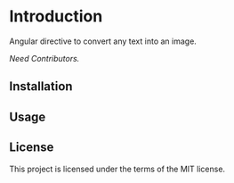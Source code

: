 # Introduction

Angular directive to convert any text into an image.

*Need Contributors.*

## Installation

## Usage

## License

This project is licensed under the terms of the MIT license.

